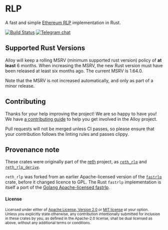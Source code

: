 # RLP

A fast and simple [Ethereum RLP][rlp] implementation in Rust.

[rlp]: https://ethereum.org/en/developers/docs/data-structures-and-encoding/rlp

[![Build Status][actions-badge]][actions-url]
[![Telegram chat][telegram-badge]][telegram-url]

[actions-badge]: https://img.shields.io/github/actions/workflow/status/alloy-rs/rlp/ci.yml?branch=main&style=for-the-badge
[actions-url]: https://github.com/alloy-rs/rlp/actions?query=branch%3Amain
[telegram-badge]: https://img.shields.io/endpoint?color=neon&style=for-the-badge&url=https%3A%2F%2Ftg.sumanjay.workers.dev%2Fethers_rs
[telegram-url]: https://t.me/ethers_rs

## Supported Rust Versions

<!--
When updating this, also update:
- .clippy.toml
- Cargo.toml
- .github/workflows/ci.yml
-->

Alloy will keep a rolling MSRV (minimum supported rust version) policy of **at
least** 6 months. When increasing the MSRV, the new Rust version must have been
released at least six months ago. The current MSRV is 1.64.0.

Note that the MSRV is not increased automatically, and only as part of a minor
release.

## Contributing

Thanks for your help improving the project! We are so happy to have you! We have
[a contributing guide](./CONTRIBUTING.md) to help you get involved in the
Alloy project.

Pull requests will not be merged unless CI passes, so please ensure that your
contribution follows the linting rules and passes clippy.

## Provenance note

These crates were originally part of the [reth] project, as [`reth_rlp`] and [`reth_rlp_derive`].

`reth_rlp` was forked from an earlier Apache-licensed version of the [`fastrlp`]
crate, before it changed licence to GPL. The Rust `fastrlp` implementation is
itself a port of the [Golang Apache-licensed fastrlp][gofastrlp].

[reth]: https://github.com/paradigmxyz/reth
[`reth_rlp`]: https://github.com/paradigmxyz/reth/tree/e2218bea37aa455b4fd6602fe71a8fbe0974f12b/crates/rlp
[`reth_rlp_derive`]: https://github.com/paradigmxyz/reth/tree/e2218bea37aa455b4fd6602fe71a8fbe0974f12b/crates/rlp/rlp-derive
[`fastrlp`]: https://github.com/vorot93/fastrlp
[gofastrlp]: https://github.com/umbracle/fastrlp

#### License

<sup>
Licensed under either of <a href="LICENSE-APACHE">Apache License, Version
2.0</a> or <a href="LICENSE-MIT">MIT license</a> at your option.
</sup>

<br>

<sub>
Unless you explicitly state otherwise, any contribution intentionally submitted
for inclusion in these crates by you, as defined in the Apache-2.0 license,
shall be dual licensed as above, without any additional terms or conditions.
</sub>
